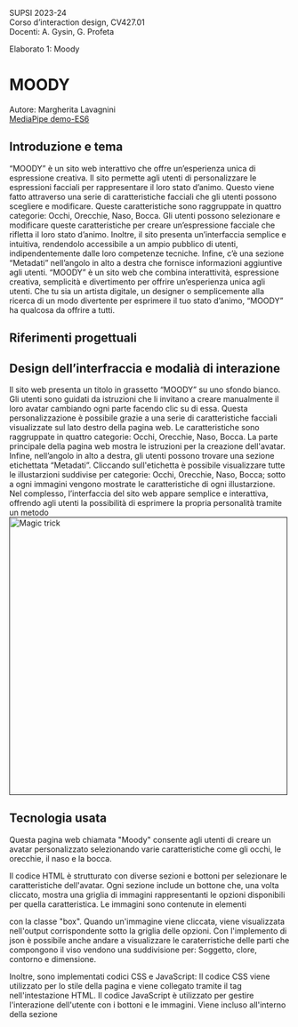 SUPSI 2023-24  
Corso d’interaction design, CV427.01  
Docenti: A. Gysin, G. Profeta  

Elaborato 1: Moody  

# MOODY
Autore: Margherita Lavagnini  
[MediaPipe demo-ES6](https://margheritalavagnini.github.io/moody/index.html)


## Introduzione e tema
“MOODY” è un sito web interattivo che offre un’esperienza unica di espressione creativa. Il sito permette agli utenti di personalizzare le espressioni facciali per rappresentare il loro stato d’animo. Questo viene fatto attraverso una serie di caratteristiche facciali che gli utenti possono scegliere e modificare. Queste caratteristiche sono raggruppate in quattro categorie: Occhi, Orecchie, Naso, Bocca. Gli utenti possono selezionare e modificare queste caratteristiche per creare un’espressione facciale che rifletta il loro stato d’animo.
Inoltre, il sito presenta un’interfaccia semplice e intuitiva, rendendolo accessibile a un ampio pubblico di utenti, indipendentemente dalle loro competenze tecniche. Infine, c’è una sezione “Metadati” nell’angolo in alto a destra che fornisce informazioni aggiuntive agli utenti.
“MOODY” è un sito web che combina interattività, espressione creativa, semplicità e divertimento per offrire un’esperienza unica agli utenti. Che tu sia un artista digitale, un designer o semplicemente alla ricerca di un modo divertente per esprimere il tuo stato d’animo, “MOODY” ha qualcosa da offrire a tutti.


## Riferimenti progettuali


## Design dell’interfraccia e modalià di interazione
Il sito web presenta un titolo in grassetto “MOODY” su uno sfondo bianco. Gli utenti sono guidati da istruzioni che li invitano a creare manualmente il loro avatar cambiando ogni parte facendo clic su di essa. Questa personalizzazione è possibile grazie a una serie di caratteristiche facciali visualizzate sul lato destro della pagina web. Le caratteristiche sono raggruppate in quattro categorie: Occhi, Orecchie, Naso, Bocca. La parte principale della pagina web mostra le istruzioni per la creazione dell'avatar. Infine, nell’angolo in alto a destra, gli utenti possono trovare una sezione etichettata “Metadati”. Cliccando sull'etichetta è possibile visualizzare tutte le illustarzioni suddivise per categorie: Occhi, Orecchie, Naso, Bocca; sotto a ogni immagini vengono mostrate le caratteristiche di ogni illustarzione.  Nel complesso, l’interfaccia del sito web appare semplice e interattiva, offrendo agli utenti la possibilità di esprimere la propria personalità tramite un metodo 
[<img src="doc/cards.gif" width="500" alt="Magic trick">]()


## Tecnologia usata
Questa pagina web chiamata "Moody" consente agli utenti di creare un avatar personalizzato selezionando varie caratteristiche come gli occhi, le orecchie, il naso e la bocca.

Il codice HTML è strutturato con diverse sezioni e bottoni per selezionare le caratteristiche dell'avatar. Ogni sezione include un bottone che, una volta cliccato, mostra una griglia di immagini rappresentanti le opzioni disponibili per quella caratteristica. Le immagini sono contenute in elementi <div> con la classe "box". Quando un'immagine viene cliccata, viene visualizzata nell'output corrispondente sotto la griglia delle opzioni.
Con l'implemento di json è possibile anche andare a visualizzare le caraterristiche delle parti che compongono il viso vendono una suddivisione per: Soggetto, clore, contorno e dimensione.

Inoltre, sono implementati codici CSS e JavaScript:
Il codice CSS viene utilizzato per lo stile della pagina e viene collegato tramite il tag <link> nell'intestazione HTML.
Il codice JavaScript è utilizzato per gestire l'interazione dell'utente con i bottoni e le immagini. Viene incluso all'interno della sezione <script> nell'HTML e si occupa di mostrare e gestire le selezioni degli utenti, nascondendo e mostrando i container appropriati in base ai loro clic e visualizzando le immagini selezionate negli output container.


## Target e contesto d’uso
Il sito web “MOODY” sembra essere progettato per un pubblico che apprezza l’interattività, l’espressione creativa, la semplicità e il divertimento. L’interfaccia interattiva del sito permette agli utenti di personalizzare le espressioni facciali, rendendolo attraente per gli utenti che apprezzano l’interattività e la personalizzazione. Inoltre, la possibilità di esprimere i propri stati d’animo attraverso la personalizzazione delle caratteristiche facciali potrebbe attrarre artisti digitali e designer alla ricerca di nuovi modi per esprimere la loro creatività. La semplicità dell’interfaccia del sito la rende accessibile a un ampio pubblico di utenti, non solo a quelli con competenze tecniche. Infine, la possibilità di esprimere gli stati d’animo in modo divertente e unico potrebbe attrarre gli utenti alla ricerca di un’esperienza di navigazione leggera e divertente. In conclusione, il sito web “MOODY” sembra essere progettato per attrarre un pubblico che apprezza l’interattività, l’espressione creativa, la semplicità e il divertimento.

[<img src="doc/munari.jpg" width="300" alt="Supplemento al dizionario italiano">]()
